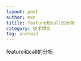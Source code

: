 ```yaml
---
layout: post
author: mxn
titile: feature和call的分析
category: 技术博文
tag: android
---
```


feature和call的分析

